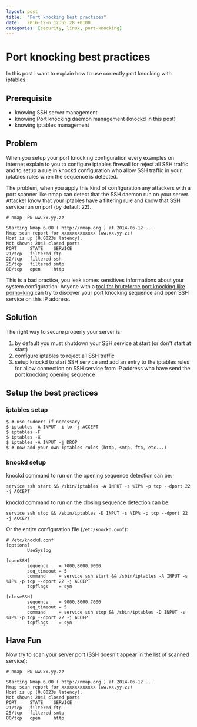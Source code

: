 ```yaml
---
layout: post
title:  "Port knocking best practices"
date:   2016-12-6 12:55:28 +0100
categories: [security, linux, port-knocking]
---
```

# Port knocking best practices
In this post I want to explain how to use correctly port knocking with iptables.

## Prerequisite
- knowing SSH server management
- knowing Port knocking daemon management (knockd in this post)
- knowing iptables management

## Problem
When you setup your port knocking configuration every examples on internet explain to you to configure iptables firewall for reject all SSH traffic and to setup a rule in knockd configuration who allow SSH traffic in your iptables rules when the sequence is detected.

The problem, when you apply this kind of configuration any attackers with a port scanner like nmap can detect that the SSH daemon run on your server. Attacker know that your iptables have a filtering rule and know that SSH service run on port (by default 22).

```
# nmap -PN ww.xx.yy.zz

Starting Nmap 6.00 ( http://nmap.org ) at 2014-06-12 ...
Nmap scan report for xxxxxxxxxxxxx (ww.xx.yy.zz)
Host is up (0.0023s latency).
Not shown: 2043 closed ports
PORT     STATE    SERVICE
21/tcp   filtered ftp
22/tcp   filtered ssh
25/tcp   filtered smtp
80/tcp   open     http
```
This is a bad practice, you leak somes sensitives informations about your system configuration.
Anyone with a [tool for bruteforce port knocking like porno-king](https://mhackgyver-squad.github.io/porno-king/) can try to discover your port knocking sequence and open SSH service on this IP address.

## Solution
The right way to secure properly your server is:

1. by default you must shutdown your SSH service at start (or don't start at start)
2. configure iptables to reject all SSH traffic
3. setup knockd to start SSH service and add an entry to the iptables rules for allow connection on SSH service from IP address who have send the port knocking opening sequence

## Setup the best practices

### iptables setup

```
$ # use sudoers if necessary
$ iptables -A INPUT -i lo -j ACCEPT
$ iptables -F
$ iptables -X
$ iptables -A INPUT -j DROP
$ # now add your own iptables rules (http, smtp, ftp, etc...)
```

### knockd setup
knockd command to run on the opening sequence detection can be:

```
service ssh start && /sbin/iptables -A INPUT -s %IP% -p tcp --dport 22 -j ACCEPT
```

knockd command to run on the closing sequence detection can be:

```
service ssh stop && /sbin/iptables -D INPUT -s %IP% -p tcp --dport 22 -j ACCEPT
```

Or the entire configuration file (`/etc/knockd.conf`):

```
# /etc/knockd.conf
[options]
        UseSyslog

[openSSH]
        sequence    = 7000,8000,9000
        seq_timeout = 5
        command     = service ssh start && /sbin/iptables -A INPUT -s %IP% -p tcp --dport 22 -j ACCEPT
        tcpflags    = syn

[closeSSH]
        sequence    = 9000,8000,7000
        seq_timeout = 5
        command     = service ssh stop && /sbin/iptables -D INPUT -s %IP% -p tcp --dport 22 -j ACCEPT
        tcpflags    = syn
```

## Have Fun
Now try to scan your server port (SSH doesn't appear in the list of scanned service):

```
# nmap -PN ww.xx.yy.zz

Starting Nmap 6.00 ( http://nmap.org ) at 2014-06-12 ...
Nmap scan report for xxxxxxxxxxxxx (ww.xx.yy.zz)
Host is up (0.0023s latency).
Not shown: 2043 closed ports
PORT     STATE    SERVICE
21/tcp   filtered ftp
25/tcp   filtered smtp
80/tcp   open     http
```
